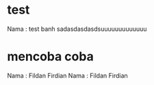 # test
Nama : test banh
sadasdasdasdsuuuuuuuuuuuuu
# mencoba coba
Nama : Fildan Firdian
Nama : Fildan Firdian
